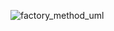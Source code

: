 ![factory_method_uml](http://www.plantuml.com/plantuml/svg/BSux3i8m38VnlQSe5wXvR4mT41iIDq0cDKcangdiVq3SdWTCt_ZxHWSRMfaxPCpI7pcWshC_2LATkcwLDSnjaZu1Y--9Z1z3p4ZjsbmiL8KeXb0BUTQO8ZVZ-sQttj91F4SzCo2cJeKTOlG7wFRhfNoXOVaiZABJkoy0)
